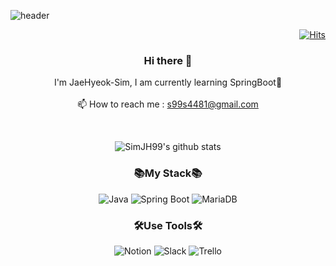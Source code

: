 ![header](https://capsule-render.vercel.app/api?type=waving&color=0:2acaea,100:f0f8ff&height=180&text=SimJH99's%20Github&fontSize=40&animation=fadeIn&fontAlign=33&fontAlignY=40)

<div align=right>
  
  [![Hits](https://hits.seeyoufarm.com/api/count/incr/badge.svg?url=https%3A%2F%2Fgithub.com%2Fgjbae1212%2Fhttps%3A%2F%2Fgithub.com%2FSimJH99&count_bg=%2378C0FF&title_bg=%23707070&icon=&icon_color=%23F0F8FF&title=hits&edge_flat=false)](https://hits.seeyoufarm.com)
</div>


<div align=center>
  
### Hi there 👋
I'm JaeHyeok-Sim, I am currently learning SpringBoot🌺
<br>
<br>
 📫 How to reach me : s99s4481@gmail.com

<br>

 ![SimJH99's github stats](https://github-readme-stats.vercel.app/api?username=SimJH99&theme=shadow_blue&show_icons=true)


### 📚My Stack📚

![Java](https://img.shields.io/badge/Java-007396.svg?&style=for-the-badge&logo=Java&logoColor=white)
![Spring Boot](https://img.shields.io/badge/SpringBoot-6DB33F.svg?&style=for-the-badge&logo=SpringBoot&logoColor=white)
![MariaDB](https://img.shields.io/badge/MariaDB-003545.svg?&style=for-the-badge&logo=MariaDB&logoColor=white)

<p></p>

### 🛠Use Tools🛠

![Notion](https://img.shields.io/badge/Notion-000000.svg?&style=for-the-badge&logo=Notion&logoColor=white)
![Slack](https://img.shields.io/badge/Slack-4A154B.svg?&style=for-the-badge&logo=Slack&logoColor=white)
![Trello](https://img.shields.io/badge/Trello-0052CC.svg?&style=for-the-badge&logo=Trello&logoColor=white)


</div>




